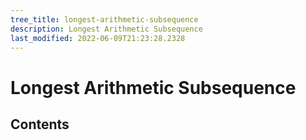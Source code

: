 ```yaml
---
tree_title: longest-arithmetic-subsequence
description: Longest Arithmetic Subsequence
last_modified: 2022-06-09T21:23:28.2328
---
```


# Longest Arithmetic Subsequence

## Contents
